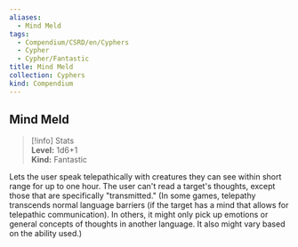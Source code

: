 ```yaml
---
aliases:
  - Mind Meld
tags:
  - Compendium/CSRD/en/Cyphers
  - Cypher
  - Cypher/Fantastic
title: Mind Meld
collection: Cyphers
kind: Compendium
---
```

## Mind Meld  
>[!info] Stats  
> **Level:** 1d6+1  
> **Kind:** Fantastic
  
Lets the user speak telepathically with creatures they can see within short range for up to one hour. The user can't read a target's thoughts, except those that are specifically "transmitted." (In some games, telepathy transcends normal language barriers (if the target has a mind that allows for telepathic communication). In others, it might only pick up emotions or general concepts of thoughts in another language. It also might vary based on the ability used.)